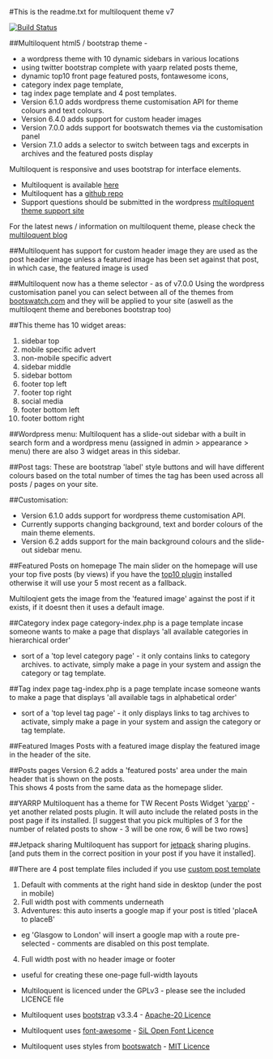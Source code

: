 #This is the readme.txt for multiloquent theme v7

[![Build Status](https://travis-ci.org/localhost8080/multiloquent.svg?branch=master)](https://travis-ci.org/localhost8080/multiloquent)

##Multiloquent html5 / bootstrap theme - 
 - a wordpress theme with 10 dynamic sidebars in various locations
 - using twitter bootstrap complete with yaarp related posts theme, 
 - dynamic top10 front page featured posts, fontawesome icons, 
 - category index page template, 
 - tag index page template and 4 post templates. 
 - Version 6.1.0 adds wordpress theme customisation API for theme colours and text colours. 
 - Version 6.4.0 adds support for custom header images
 - Version 7.0.0 adds support for bootswatch themes via the customisation panel
 - Version 7.1.0 adds a selector to switch between tags and excerpts in archives and the featured posts display

Multiloquent is responsive and uses bootstrap for interface elements.

 - Multiloquent is available [here](http://wordpress.org/themes/multiloquent)
 - Multiloquent has a [github repo](https://github.com/localhost8080/multiloquent)
 - Support questions should be submitted in the wordpress [multiloquent theme support site](http://wordpress.org/support/theme/multiloquent)

For the latest news / information on multiloquent theme, please check the [multiloquent blog](http://jonathansblog.co.uk/multiloquent-wordpress-theme)


##Multiloquent has support for custom header image
they are used as the post header image unless a featured image has been set against that post, in which case, the featured image is used

##Multiloquent now has a theme selector - as of v7.0.0
Using the wordpress customisation panel you can select between all of the themes from [bootswatch.com](bootswatch.com) 
and they will be applied to your site (aswell as the multiloqent theme and berebones bootstrap too)


##This theme has 10 widget areas:

1. sidebar top
2. mobile specific advert
3. non-mobile specific advert
4. sidebar middle
5. sidebar bottom
6. footer top left
7. footer top right
8. social media
9. footer bottom left
10. footer bottom right

##Wordpress menu:
Multiloquent has a slide-out sidebar with a built in search form and a wordpress menu 
(assigned in admin > appearance > menu) there are also 3 widget areas in this sidebar.

##Post tags:
These are bootstrap 'label' style buttons and will have different colours based on the total number 
of times the tag has been used across all posts / pages on your site.

##Customisation:
- Version 6.1.0 adds support for wordpress theme customisation API.
- Currently supports changing background, text and border colours of the main theme elements.
- Version 6.2 adds support for the main background colours and the slide-out sidebar menu.

##Featured Posts on homepage
The main slider on the homepage will use your top five posts (by views) if you have the [top10 plugin](http://wordpress.org/extend/plugins/top-10/) installed
otherwise it will use your 5 most recent as a fallback.

Multiloqient gets the image from the 'featured image' against the post if it exists, if it doesnt then it uses a default image.

##Category index page
category-index.php is a page template incase someone wants to make a page that displays 'all available categories in hierarchical order' 
- sort of a 'top level category page' - it only contains links to category archives.
to activate, simply make a page in your system and assign the category or tag template.

##Tag index page
tag-index.php is a page template incase someone wants to make a page that displays 'all available tags in alphabetical order' 
- sort of a 'top level tag page' - it only displays links to tag archives
to activate, simply make a page in your system and assign the category or tag template.

##Featured Images
Posts with a featured image display the featured image in the header of the site.

##Posts pages
Version 6.2 adds a 'featured posts' area under the main header that is shown on the posts.  
This shows 4 posts from the same data as the homepage slider.

##YARRP
Multiloquent has a theme for TW Recent Posts Widget '[yarpp](http://wordpress.org/extend/plugins/yet-another-related-posts-plugin/)' - yet another related posts plugin.
It will auto include the related posts in the post page if its installed.
[I suggest that you pick multiples of 3 for the number of related posts to show - 3 will be one row, 6 will be two rows]


##Jetpack sharing
Multiloquent has support for [jetpack](http://wordpress.org/extend/plugins/jetpack/) sharing plugins. 
[and puts them in the correct position in your post if you have it installed].

##There are 4 post template files included 
if you use [custom post template](http://wordpress.org/extend/plugins/custom-post-template/)

1. Default with comments at the right hand side in desktop (under the post in mobile)
2. Full width post with comments underneath
3. Adventures: this auto inserts a google map if your post is titled 'placeA to placeB'
  - eg 'Glasgow to London' will insert a google map with a route pre-selected - comments are disabled on this post template.
4. Full width post with no header image or footer
  - useful for creating these one-page full-width layouts


- Multiloquent is licenced under the GPLv3 - please see the included LICENCE file
- Multiloquent uses [bootstrap](http://getbootstrap.com) v3.3.4 - [Apache-20 Licence](http://www.apache.org/licenses/LICENSE-2.0)
- Multiloquent uses [font-awesome](http://fontawesome.io) - [SiL Open Font Licence](http://scripts.sil.org/OFL)
- Multiloquent uses styles from [bootswatch](http://bootswatch.com) - [MIT Licence](https://github.com/thomaspark/bootswatch/blob/gh-pages/LICENSE)
